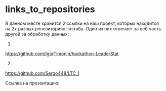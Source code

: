 # links_to_repositories
В данном месте хранится 2 ссылки на наш проект, которых находится на 2х разных репозиториях гитхаба. Один из них отвечает за веб часть другой за обработку данных:

1)
https://github.com/IgorTimonin/hackathon-LeaderStat

2)
https://github.com/Sergo448/LTC_1


Ссылка на презентацию:
